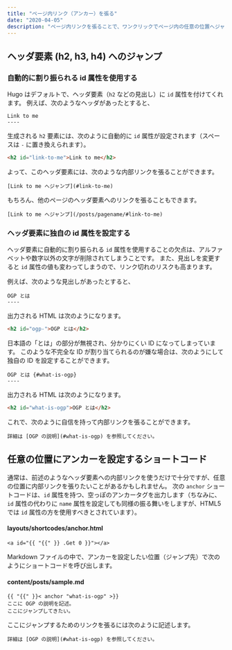 ```yaml
---
title: "ページ内リンク（アンカー）を張る"
date: "2020-04-05"
description: "ページ内リンクを張ることで、ワンクリックでページ内の任意の位置へジャンプできるようになります。"
---
```


ヘッダ要素 (h2, h3, h4) へのジャンプ
----

### 自動的に割り振られる id 属性を使用する

Hugo はデフォルトで、ヘッダ要素（`h2` などの見出し）に `id` 属性を付けてくれます。
例えば、次のようなヘッダがあったとすると、

```
Link to me
----
```

生成される `h2` 要素には、次のように自動的に `id` 属性が設定されます（スペースは `-` に置き換えられます）。

```html
<h2 id="link-to-me">Link to me</h2>
```

よって、このヘッダ要素には、次のような内部リンクを張ることができます。

```
[Link to me へジャンプ](#link-to-me)
```

もちろん、他のページのヘッダ要素へのリンクを張ることもできます。

```
[Link to me へジャンプ](/posts/pagename/#link-to-me)
```

### ヘッダ要素に独自の id 属性を設定する

ヘッダ要素に自動的に割り振られる `id` 属性を使用することの欠点は、アルファベットや数字以外の文字が削除されてしまうことです。
また、見出しを変更すると `id` 属性の値も変わってしまうので、リンク切れのリスクも高まります。

例えば、次のような見出しがあったとすると、

```
OGP とは
----
```

出力される HTML は次のようになります。

```html
<h2 id="ogp-">OGP とは</h2>
```

日本語の「とは」の部分が無視され、分かりにくい ID になってしまっています。
このような不完全な ID が割り当てられるのが嫌な場合は、次のようにして独自の ID を設定することができます。

```
OGP とは {#what-is-ogp}
----
```

出力される HTML は次のようになります。

```html
<h2 id="what-is-ogp">OGP とは</h2>
```

これで、次のように自信を持って内部リンクを張ることができます。

```
詳細は [OGP の説明](#what-is-ogp) を参照してください。
```


任意の位置にアンカーを設定するショートコード
----

通常は、前述のようなヘッダ要素への内部リンクを使うだけで十分ですが、任意の位置に内部リンクを張りたいことがあるかもしれません。
次の `anchor` ショートコードは、`id` 属性を持つ、空っぽのアンカータグを出力します（ちなみに、`id` 属性の代わりに `name` 属性を設定しても同様の振る舞いをしますが、HTML5 では `id` 属性の方を使用すべきとされています）。

#### layouts/shortcodes/anchor.html

```
<a id="{{ "{{" }} .Get 0 }}"></a>
```

Markdown ファイルの中で、アンカーを設定したい位置（ジャンプ先）で次のようにショートコードを呼び出します。

#### content/posts/sample.md

```
{{ "{{" }}< anchor "what-is-ogp" >}}
ここに OGP の説明を記述。
ここにジャンプしてきたい。
```

ここにジャンプするためのリンクを張るには次のように記述します。

```
詳細は [OGP の説明](#what-is-ogp) を参照してください。
```

